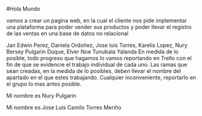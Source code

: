 #Hola Mundo

vamos a crear un pagina web, en la cual el
cliente nos pide implementar una plataforma
para poder vender sus productos y poder llevar
el registro de las ventas en una base de datos
no relacional

Jan Edwin Perez, Daniela Ordoñez,
Jose luis Torres, Karelis Lopez,
Nury Bersey Pulgarin Duque,
Elver Noe Tunubala Yalanda
En medida de lo posible, todo progreso que
hagamos lo vamos reportando en Trello con el
fin de que se evidencie el trabajo individual
de cada uno. Las ramas que sean creadas, en la
medida de lo posibles, deben llevar el nombre
del apartado en el que estes trabajando.
Cualquier inconveniente, reportarlo en el
grupo lo mas antes posible.


Mi nombre es Nury Pulgarin

Mi nombre es Jose Luis Camilo Torres Meriño

